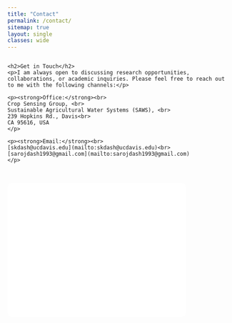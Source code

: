 ```yaml
---
title: "Contact"
permalink: /contact/
sitemap: true
layout: single
classes: wide
---
```


<div style="display: flex; flex-wrap: wrap; gap: 30px; align-items: flex-start;">

  <!-- Left Column: Text Content -->
  <div style="flex: 1; min-width: 250px;">

    <h2>Get in Touch</h2>
    <p>I am always open to discussing research opportunities, collaborations, or academic inquiries. Please feel free to reach out to me with the following channels:</p>

    <p><strong>Office:</strong><br>
    Crop Sensing Group, <br>
    Sustainable Agricultural Water Systems (SAWS), <br>
    239 Hopkins Rd., Davis<br>
    CA 95616, USA
    </p>

    <p><strong>Email:</strong><br>
    [skdash@ucdavis.edu](mailto:skdash@ucdavis.edu)<br>
    [sarojdash1993@gmail.com](mailto:sarojdash1993@gmail.com)
    </p>

  </div>

  <!-- Right Column: Google Map -->
  <div style="flex: 0 0 400px;">
    <iframe 
      src="[https://www.google.com/maps/embed?pb=!1m18!...](https://www.google.com/maps/embed?pb=!1m18!1m12!1m3!1d14844.44878288891!2d-121.78779341699294!3d38.54158328088058!2m3!1f0!2f0!3f0!3m2!1i1024!2i768!4f13.1!3m3!1m2!1s0x8085286122150705%3A0xdeab4f2561fcb734!2s239%20Hopkins%20Rd%2C%20Davis%2C%20CA%2095616!5e0!3m2!1sen!2sus!4v1757296261310!5m2!1sen!2sus)" 
      width="100%" 
      height="300" 
      style="border:0; border-radius: 10px;" 
      allowfullscreen="" 
      loading="lazy">
    </iframe>
  </div>

</div>
